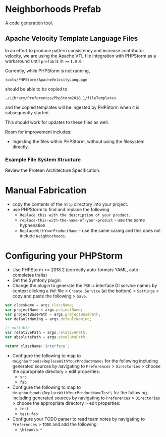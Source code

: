 # Neighborhoods Prefab
A code generation tool.


## Apache Velocity Template Language Files

In an effort to produce pattern consistency and increase contributor velocity, we are using the Apache VTL file integration with PHPStorm as a workaround until `prefab` is in `>=` `1.0.0`.

Currently, while PHPStorm is not running,

`tools/PHPStorm/ApacheVelocityLanguage`

should be able to be copied to

`~/Library/Preferences/PhpStorm2018.1/fileTemplates`

and the copied templates will be ingested by PHPStorm when it is subsequently started.

This should work for updates to these files as well.

Room for improvement includes:
* Ingesting the files within PHPStorm, without using the filesystem directly.

### Example File System Structure
Review the Protean Architecture Specification.

# Manual Fabrication
* copy the contents of the `http` directory into your project.
* use PHPStorm to find and replace the following
    * `Replace this with the description of your product.`
    * `replace-this-with-the-name-of-your-product` - use the same hyphenation.
    * `ReplaceWithYourProductName` - use the same casing and this does not include `Neighborhoods`.

# Configuring your PHPStorm
* Use PHPStorm >= 2018.2 (correctly auto-formats YAML, auto-completes traits)
* Get the Symfony plugin.
* Change the plugin to generate the `PSR-4` interface DI service names by context clicking a `PHP` file > `Create Service` (at the bottom) > `Settings` > copy and paste the following > `Save`.
```javascript
var className = args.className;
var projectName = args.projectName;
var projectBasePath = args.projectBasePath;
var defaultNaming = args.defaultNaming;

// nullable
var relativePath = args.relativePath;
var absolutePath = args.absolutePath;

return className+'Interface';
```
* Configure the following to map to `Neighborhoods\ReplaceWithYourProductName\` for the following including generated sources by navigating to `Preferences` > `Directories` > choose the appropriate directory > edit properties:
    * `src`
    * `fab`
* Configure the following to map to `Neighborhoods\ReplaceWithYourProductNameTest\` for the following including generated sources by navigating to `Preferences` > `Directories` > choose the appropriate directory > edit properties:
    * `test`
    * `test-fab`
* Configure your TODO parser to read team notes by navigating to `Preferences` > `TODO` and add the following:
    * `\bteam\b.*`
